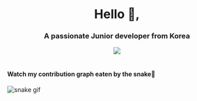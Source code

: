 <h1 align="center">Hello 👋,</h1>
<h3 align="center">A passionate Junior developer from Korea</h3>


<p align="center">
<a href = "https://www.instagram.com/williywonka/"><img src="https://img.icons8.com/fluent/48/000000/instagram-new.png"/></a>

<br>
<br>
</p>


#### Watch my contribution graph eaten by the snake🐍
![snake gif](https://github.com/Williywonka/Williywonka/blob/output/github-contribution-grid-snake.gif)
